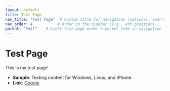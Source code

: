 ```yaml
---
layout: default
title: Test Page
nav_title: "Test Page"  # Custom title for navigation (optional, overrides 'title')
nav_order: 4           # Order in the sidebar (e.g., 4th position)
parent: "Test"    # Links this page under a parent item in navigation
---
```


# Test Page

This is my test page!
- **Sample**: Testing content for Windows, Linux, and iPhone.
- **Link**: [Google](https://www.google.com)
